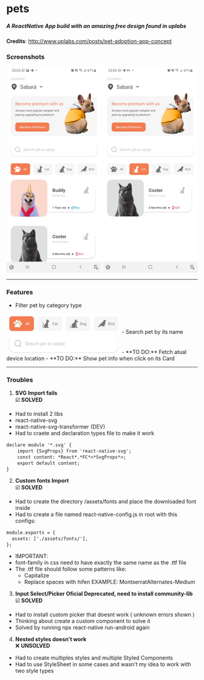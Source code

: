 # pets
#####   A ReactNative App build with an amazing free design found in uplabs 
**Credits**: http://www.uplabs.com/posts/pet-adoption-app-concept

### Screenshots

<img width="250px" src="./public/print-all.jpeg" >
<img width="250px" src="./public/print-cats.jpeg" >

---

### Features
  - Filter pet by category type 
  <img width="300px" src="./public/categories.jpeg" />
  - Search pet by its name 
  <img width="300px" src="./public/search.jpeg" />
  - **TO DO:** Fetch atual device location
  - **TO DO:** Show pet info when click on its Card

---

### Troubles

1. **SVG Import fails**                                                                                                     
☑️ **SOLVED**

- Had to install 2 libs
- react-native-svg
- react-native-svg-transformer  (DEV)
- Had to craete and declaration types file to make it work

```tsx
declare module '*.svg' {
	import {SvgProps} from 'react-native-svg';
	const content: *React*.*FC*<*SvgProps*>;
	export default content;
}
```

2. **Custom fonts Import**                                                                                             
☑️ **SOLVED**

- Had to create the directory /assets/fonts and place the downloaded font inside
- Had to create a file named react-native-config.js in root with this configs:

```tsx
module.exports = {
  assets: ['./assets/fonts/'],
};
```

- IMPORTANT: 
- font-family in css need to have exactly the same name as the .ttf file
- The .ttf file should follow some patterns like: 
    - Capitalize
    - Replace spaces with hifen 
EXAMPLE: MontserratAlternates-Medium

3. **Input Select/Picker Oficial Deprecated, need to install community-lib**       
☑️ **SOLVED**

- Had to install custom picker that doesnt work ( unknown errors shown )
- Thinking about create a custom component to solve it
- Solved by running npx react-native run-android again

4. **Nested styles doesn't work**                                                                                 
❌ **UNSOLVED**  

- Had to create multiples styles and multiple Styled Components
- Had to use StyleSheet in some cases and wasn't my idea to work with two style types
